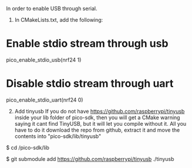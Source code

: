 In order to enable USB through serial.

1.  In CMakeLists.txt, add the following:

# Enable stdio stream through usb
  pico_enable_stdio_usb(nrf24 1)

# Disable stdio stream through uart
  pico_enable_stdio_uart(nrf24 0)

2. Add tinyusb
 If you do not have https://github.com/raspberrypi/tinyusb inside your lib folder of pico-sdk, then you will get a CMake warning saying it cant find TinyUSB, but it will let you compile without it. All you have to do it download the repo from github, extract it and move the contents into "pico-sdk/lib/tinyusb"

  $ cd <proj-folder>/pico-sdk/lib

  $ git submodule add https://github.com/raspberrypi/tinyusb ./tinyusb

